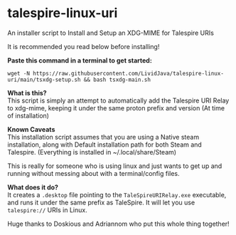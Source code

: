 # talespire-linux-uri
An installer script to Install and Setup an XDG-MIME for Talespire URIs

It is recommended you read below before installing!

**Paste this command in a terminal to get started:**
```
wget -N https://raw.githubusercontent.com/LividJava/talespire-linux-uri/main/tsxdg-setup.sh && bash tsxdg-main.sh
```

**What is this?**
<br/>
This script is simply an attempt to automatically add the Talespire URI Relay to xdg-mime, keeping it under the same proton prefix and version (At time of installation)

**Known Caveats**
<br/>
This installation script assumes that you are using a Native steam installation, along with Default installation path for both Steam and Talespire. (Everything is installed in ~/.local/share/Steam)

This is really for someone who is using linux and just wants to get up and running without messing about with a terminal/config files.

**What does it do?**
<br/>
It creates a `.desktop` file pointing to the `TaleSpireURIRelay.exe` executable, and runs it under the same prefix as TaleSpire. It will let you use `talespire://` URIs in Linux.

Huge thanks to Doskious and Adriannom who put this whole thing together!
